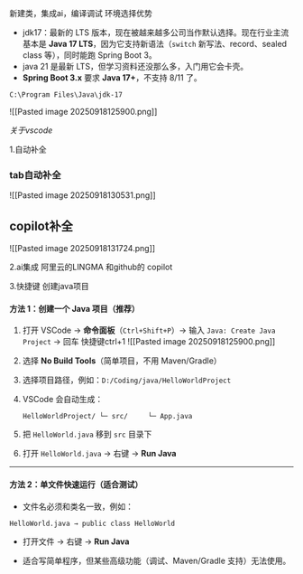 新建类，集成ai，编译调试
环境选择优势

- jdk17：最新的 LTS 版本，现在被越来越多公司当作默认选择。现在行业主流基本是 **Java 17 LTS**，因为它支持新语法（`switch` 新写法、record、sealed class 等），同时能跑 Spring Boot 3。
- java 21 是最新 LTS，但学习资料还没那么多，入门用它会卡壳。
- **Spring Boot 3.x** 要求 **Java 17+**，不支持 8/11 了。

```
C:\Program Files\Java\jdk-17
```
![[Pasted image 20250918125900.png]]


*关于vscode*

1.自动补全
### tab自动补全
![[Pasted image 20250918130531.png]]
## copilot补全
![[Pasted image 20250918131724.png]]

2.ai集成
阿里云的LINGMA 和github的 copilot

3.快捷键 创建java项目
#### **方法 1：创建一个 Java 项目（推荐）**

1. 打开 VSCode → **命令面板**（`Ctrl+Shift+P`）→ 输入 `Java: Create Java Project` → 回车
		快捷键ctrl+1
    ![[Pasted image 20250918125900.png]]
2. 选择 **No Build Tools**（简单项目，不用 Maven/Gradle）
    
3. 选择项目路径，例如：`D:/Coding/java/HelloWorldProject`
    
4. VSCode 会自动生成：
    
    `HelloWorldProject/ └─ src/     └─ App.java`
    
5. 把 `HelloWorld.java` 移到 `src` 目录下
    
6. 打开 `HelloWorld.java` → 右键 → **Run Java**
    

---

#### **方法 2：单文件快速运行（适合测试）**

- 文件名必须和类名一致，例如：
    

`HelloWorld.java → public class HelloWorld`

- 打开文件 → 右键 → **Run Java**
    
- 适合写简单程序，但某些高级功能（调试、Maven/Gradle 支持）无法使用。